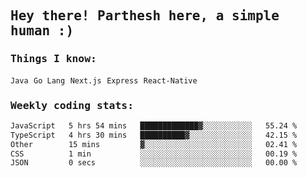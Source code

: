 <samp>
    <h2>Hey there! Parthesh here, a simple human :)</h2>
    <h3>Things I know: </h3>
    <code>Java</code> <code>Go Lang</code> <code>Next.js</code> <code>Express</code> <code>React-Native</code>
    <h3>Weekly coding stats:</h3>
<!--START_SECTION:waka-->

```txt
JavaScript   5 hrs 54 mins   █████████████▓░░░░░░░░░░░   55.24 %
TypeScript   4 hrs 30 mins   ██████████▓░░░░░░░░░░░░░░   42.15 %
Other        15 mins         ▓░░░░░░░░░░░░░░░░░░░░░░░░   02.41 %
CSS          1 min           ░░░░░░░░░░░░░░░░░░░░░░░░░   00.19 %
JSON         0 secs          ░░░░░░░░░░░░░░░░░░░░░░░░░   00.00 %
```

<!--END_SECTION:waka-->
</samp>

